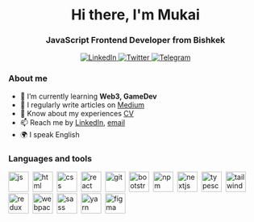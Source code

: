 <div id="header" align="center">
	<h1>Hi there, I'm Mukai</h1>
	<h3>JavaScript Frontend Developer from Bishkek</h3>
</div>

<div id="socials" align="center">
	<a href="linkedin-url">
		<img src="https://img.shields.io/badge/LinkedIn-blue?style=for-the-badge&logo=linkedin&logoColor=white" alt="LinkedIn"/>
	</a>
	<a href="twitter-url">
		<img src="https://img.shields.io/badge/Twitter-blue?style=for-the-badge&logo=twitter&logoColor=white" alt="Twitter"/>
	</a>
	<a href="telegram-url">
		<img src="https://img.shields.io/badge/Telegram-blue?style=for-the-badge&logo=telegram&logoColor=white" alt="Telegram"/>
	</a>
</div>

### About me
- 🌱 I’m currently learning **Web3, GameDev**
- 📝 I regularly write articles on [Medium](medium-link)
- 📄 Know about my experiences [CV](cv-link)
- 📫 Reach me by [LinkedIn](linkedin-link), [email](mailto:email-address)
- 🌍 I speak English

### Languages and tools
<img src="https://cdn.jsdelivr.net/gh/devicons/devicon/icons/javascript/javascript-original.svg" title="js" width="40" height="40"/>&nbsp;
<img src="https://cdn.jsdelivr.net/gh/devicons/devicon/icons/html5/html5-original.svg" title="html" width="40" height="40"/>&nbsp;
<img src="https://cdn.jsdelivr.net/gh/devicons/devicon/icons/css3/css3-original.svg" title="css" width="40" height="40"/>&nbsp;
<img src="https://cdn.jsdelivr.net/gh/devicons/devicon/icons/react/react-original.svg" title="react" width="40" height="40"/>&nbsp;
<img src="https://cdn.jsdelivr.net/gh/devicons/devicon/icons/git/git-plain.svg" title="git" width="40" height="40"/>&nbsp;
<img src="https://cdn.jsdelivr.net/gh/devicons/devicon/icons/bootstrap/bootstrap-plain.svg" title="bootstrap" width="40" height="40"/>&nbsp;
<img src="https://cdn.jsdelivr.net/gh/devicons/devicon/icons/npm/npm-original-wordmark.svg" title="npm" width="40" height="40"/>&nbsp;
<img src="https://cdn.jsdelivr.net/gh/devicons/devicon/icons/nextjs/nextjs-original.svg" title="nextjs" width="40" height="40"/>&nbsp;
<img src="https://cdn.jsdelivr.net/gh/devicons/devicon/icons/typescript/typescript-original.svg" title="typescript" width="40" height="40"/>&nbsp;
<img src="https://cdn.jsdelivr.net/gh/devicons/devicon/icons/tailwindcss/tailwindcss-plain.svg" title="tailwindcss" width="40" height="40"/>&nbsp;
<img src="https://cdn.jsdelivr.net/gh/devicons/devicon/icons/redux/redux-original.svg" title="redux" width="40" height="40"/>&nbsp;
<img src="https://cdn.jsdelivr.net/gh/devicons/devicon/icons/webpack/webpack-original.svg" title="webpack" width="40" height="40"/>&nbsp;
<img src="https://cdn.jsdelivr.net/gh/devicons/devicon/icons/sass/sass-original.svg" title="sass" width="40" height="40"/>&nbsp;
<img src="https://cdn.jsdelivr.net/gh/devicons/devicon/icons/yarn/yarn-original.svg" title="yarn" width="40" height="40"/>&nbsp;
<img src="https://cdn.jsdelivr.net/gh/devicons/devicon/icons/figma/figma-original.svg" title="figma" width="40" height="40"/>&nbsp;
